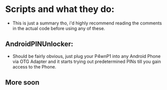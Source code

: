 # Scripts and what they do:

* This is just a summary tho, i'd highly recommend reading the comments in the actual code before using any of these.

## AndroidPINUnlocker:

* Should be fairly obvious, just plug your P4wnP1 into any Android Phone via OTG Adapter and it starts trying out predetermined PINs till you gain access to the Phone.

## More soon
